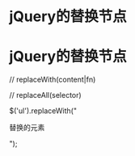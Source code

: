 # jQuery的替换节点

# jQuery的替换节点

// replaceWith(content|fn)

// replaceAll(selector)

$('ul').replaceWith("<p>替换的元素</p>");